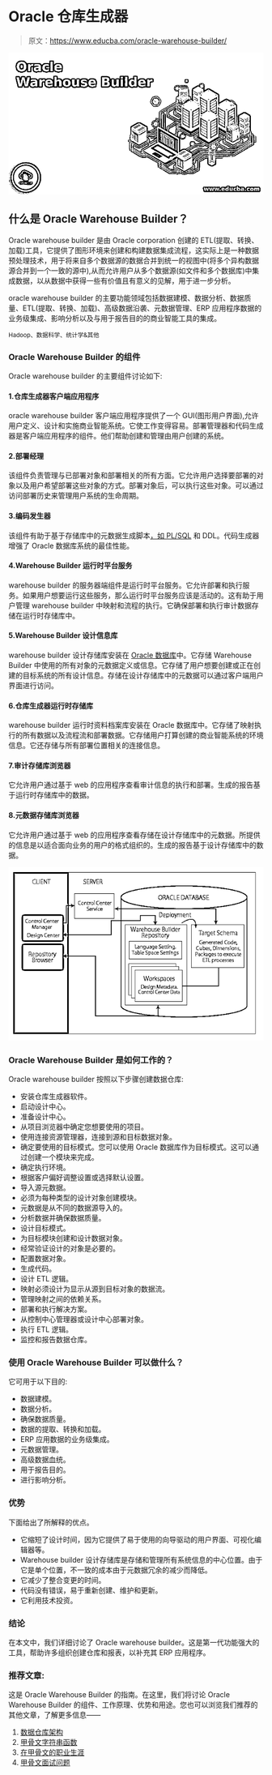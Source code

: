# Oracle 仓库生成器

> 原文：<https://www.educba.com/oracle-warehouse-builder/>

![Oracle Warehouse Builder](img/ffbbda0d036c023c49010e35f0584867.png)



## 什么是 Oracle Warehouse Builder？

Oracle warehouse builder 是由 Oracle corporation 创建的 ETL(提取、转换、加载)工具，它提供了图形环境来创建和构建数据集成流程，这实际上是一种数据预处理技术，用于将来自多个数据源的数据合并到统一的视图中(将多个异构数据源合并到一个一致的源中),从而允许用户从多个数据源(如文件和多个数据库)中集成数据，以从数据中获得一些有价值且有意义的见解，用于进一步分析。

oracle warehouse builder 的主要功能领域包括数据建模、数据分析、数据质量、ETL(提取、转换、加载)、高级数据沿袭、元数据管理、ERP 应用程序数据的业务级集成、影响分析以及与用于报告目的的商业智能工具的集成。

<small>Hadoop、数据科学、统计学&其他</small>

### Oracle Warehouse Builder 的组件

Oracle warehouse builder 的主要组件讨论如下:

#### 1.仓库生成器客户端应用程序

oracle warehouse builder 客户端应用程序提供了一个 GUI(图形用户界面),允许用户定义、设计和实施商业智能系统。它使工作变得容易。部署管理器和代码生成器是客户端应用程序的组件。他们帮助创建和管理由用户创建的系统。

#### 2.部署经理

该组件负责管理与已部署对象和部署相关的所有方面。它允许用户选择要部署的对象以及用户希望部署这些对象的方式。部署对象后，可以执行这些对象。可以通过访问部署历史来管理用户系统的生命周期。

#### 3.编码发生器

该组件有助于基于存储库中的元数据生成脚本[，如 PL/SQL](https://www.educba.com/what-is-pl-sql/) 和 DDL。代码生成器增强了 Oracle 数据库系统的最佳性能。

#### 4.Warehouse Builder 运行时平台服务

warehouse builder 的服务器端组件是运行时平台服务。它允许部署和执行服务。如果用户想要运行这些服务，那么运行时平台服务应该是活动的。这有助于用户管理 warehouse builder 中映射和流程的执行。它确保部署和执行审计数据存储在运行时存储库中。

#### 5.Warehouse Builder 设计信息库

warehouse builder 设计存储库安装在 [Oracle 数据库](https://www.educba.com/what-is-oracle-database/)中。它存储 Warehouse Builder 中使用的所有对象的元数据定义或信息。它存储了用户想要创建或正在创建的目标系统的所有设计信息。存储在设计存储库中的元数据可以通过客户端用户界面进行访问。

#### 6.仓库生成器运行时存储库

warehouse builder 运行时资料档案库安装在 Oracle 数据库中。它存储了映射执行的所有数据以及流程流和部署数据。它存储用户打算创建的商业智能系统的环境信息。它还存储与所有部署位置相关的连接信息。

#### 7.审计存储库浏览器

它允许用户通过基于 web 的应用程序查看审计信息的执行和部署。生成的报告基于运行时存储库中的数据。

#### 8.元数据存储库浏览器

它允许用户通过基于 web 的应用程序查看存储在设计存储库中的元数据。所提供的信息是以适合面向业务的用户的格式组织的。生成的报告基于设计存储库中的数据。

![Oracle-Warehouse-BuildingDone](img/6777afee166c3c1ad025a0282fcbfa1d.png)



### Oracle Warehouse Builder 是如何工作的？

Oracle warehouse builder 按照以下步骤创建数据仓库:

*   安装仓库生成器软件。
*   启动设计中心。
*   准备设计中心。
*   从项目浏览器中确定您想要使用的项目。
*   使用连接资源管理器，连接到源和目标数据对象。
*   确定要使用的目标模式。您可以使用 Oracle 数据库作为目标模式。这可以通过创建一个模块来完成。
*   确定执行环境。
*   根据客户偏好调整设置或选择默认设置。
*   导入源元数据。
*   必须为每种类型的设计对象创建模块。
*   元数据是从不同的数据源导入的。
*   分析数据并确保数据质量。
*   设计目标模式。
*   为目标模块创建和设计数据对象。
*   经常验证设计的对象是必要的。
*   配置数据对象。
*   生成代码。
*   设计 ETL 逻辑。
*   映射必须设计为显示从源到目标对象的数据流。
*   管理映射之间的依赖关系。
*   部署和执行解决方案。
*   从控制中心管理器或设计中心部署对象。
*   执行 ETL 逻辑。
*   监控和报告数据仓库。

### 使用 Oracle Warehouse Builder 可以做什么？

它可用于以下目的:

*   数据建模。
*   数据分析。
*   确保数据质量。
*   数据的提取、转换和加载。
*   ERP 应用数据的业务级集成。
*   元数据管理。
*   高级数据血统。
*   用于报告目的。
*   进行影响分析。

### 优势

下面给出了所解释的优点。

*   它缩短了设计时间，因为它提供了易于使用的向导驱动的用户界面、可视化编辑器等。
*   Warehouse builder 设计存储库是存储和管理所有系统信息的中心位置。由于它是单个位置，不一致的成本由于元数据冗余的减少而降低。
*   它减少了整合变更的时间。
*   代码没有错误，易于重新创建、维护和更新。
*   它利用技术投资。

### 结论

在本文中，我们详细讨论了 Oracle warehouse builder。这是第一代功能强大的工具，帮助许多组织创建仓库和报表，以补充其 ERP 应用程序。

### 推荐文章:

这是 Oracle Warehouse Builder 的指南。在这里，我们将讨论 Oracle Warehouse Builder 的组件、工作原理、优势和用途。您也可以浏览我们推荐的其他文章，了解更多信息——

1.  [数据仓库架构](https://www.educba.com/data-warehouse-architecture/)
2.  [甲骨文字符串函数](https://www.educba.com/oracle-string-functions/)
3.  [在甲骨文的职业生涯](https://www.educba.com/career-in-oracle/)
4.  [甲骨文面试问题](https://www.educba.com/oracle-interview-questions/)





